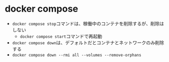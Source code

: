 




# docker compose

+ `docker compose stop`コマンドは、稼働中のコンテナを削除するが、削除はしない
    + `docker compose start`コマンドで再起動
+ `docker compose down`は、デフォルトだとコンテナとネットワークのみ削除する
+ `docker compose down --rmi all --volumes --remove-orphans`

